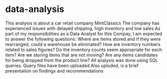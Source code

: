 # data-analysis
This analysis is about a car retail company MintClassics
The company has experienced issues with delayed shipping, high inventory and low sales
As part of my responsibilities as a Data Analyst for this Compay, I am expected to answer the following questions:
Where are items stored and if they were rearranged, could a warehouse be eliminated?
How are inventory numbers related to sales figures? Do the inventory counts seem appropriate for each item?
Are we storing items that are not moving? Are any items candidates for being dropped from the product line?
All analysis was done using SQL queries.
Query files have been uploaded
Also uploded, is a brief presentation on findings and recommendations
